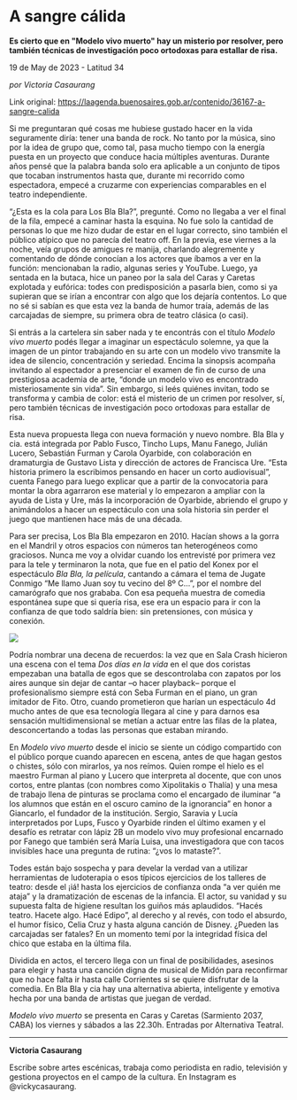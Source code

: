 # A sangre cálida

**Es cierto que en "Modelo vivo muerto" hay un misterio por resolver, pero también técnicas de investigación poco ortodoxas para estallar de risa.**

19 de May de 2023 - Latitud 34

_por Victoria Casaurang_

Link original: https://laagenda.buenosaires.gob.ar/contenido/36167-a-sangre-calida



Si me preguntaran qué cosas me hubiese gustado hacer en la vida seguramente diría: tener una banda de rock. No tanto por la música, sino por la idea de grupo que, como tal, pasa mucho tiempo con la energía puesta en un proyecto que conduce hacia múltiples aventuras. Durante años pensé que la palabra banda solo era aplicable a un conjunto de tipos que tocaban instrumentos hasta que, durante mi recorrido como espectadora, empecé a cruzarme con experiencias comparables en el teatro independiente.




“¿Esta es la cola para Los Bla Bla?”, pregunté. Como no llegaba a ver el final de la fila, empecé a caminar hasta la esquina. No fue solo la cantidad de personas lo que me hizo dudar de estar en el lugar correcto, sino también el público atípico que no parecía del teatro off. En la previa, ese viernes a la noche, veía grupos de amigues re manija, charlando alegremente y comentando de dónde conocían a los actores que íbamos a ver en la función: mencionaban la radio, algunas series y YouTube. Luego, ya sentada en la butaca, hice un paneo por la sala del Caras y Caretas explotada y eufórica: todes con predisposición a pasarla bien, como si ya supieran que se irían a encontrar con algo que los dejaría contentos. Lo que no sé si sabían es que esta vez la banda de humor traía, además de las carcajadas de siempre, su primera obra de teatro clásica (o casi).




Si entrás a la cartelera sin saber nada y te encontrás con el título *Modelo vivo muerto* podés llegar a imaginar un espectáculo solemne, ya que la imagen de un pintor trabajando en su arte con un modelo vivo transmite la idea de silencio, concentración y seriedad. Encima la sinopsis acompaña invitando al espectador a presenciar el examen de fin de curso de una prestigiosa academia de arte, “donde un modelo vivo es encontrado misteriosamente sin vida”. Sin embargo, si leés quiénes invitan, todo se transforma y cambia de color: está el misterio de un crimen por resolver, sí, pero también técnicas de investigación poco ortodoxas para estallar de risa.




Esta nueva propuesta llega con nueva formación y nuevo nombre. Bla Bla y cia. está integrada por Pablo Fusco, Tincho Lups, Manu Fanego, Julián Lucero, Sebastián Furman y Carola Oyarbide, con colaboración en dramaturgia de Gustavo Lista y dirección de actores de Francisca Ure. “Esta historia primero la escribimos pensando en hacer un corto audiovisual”, cuenta Fanego para luego explicar que a partir de la convocatoria para montar la obra agarraron ese material y lo empezaron a ampliar con la ayuda de Lista y Ure, más la incorporación de Oyarbide, abriendo el grupo y animándolos a hacer un espectáculo con una sola historia sin perder el juego que mantienen hace más de una década.




Para ser precisa, Los Bla Bla empezaron en 2010. Hacían shows a la gorra en el Mandril y otros espacios con números tan heterogéneos como graciosos. Nunca me voy a olvidar cuando los entrevisté por primera vez para la tele y terminaron la nota, que fue en el patio del Konex por el espectáculo *Bla Bla, la película*, cantando a cámara el tema de Jugate Conmigo “Me llamo Juan soy tu vecino del 8º C…”, por el nombre del camarógrafo que nos grababa. Con esa pequeña muestra de comedia espontánea supe que si quería risa, ese era un espacio para ir con la confianza de que todo saldría bien: sin pretensiones, con música y conexión.




![](https://cdn.feater.me/files/images/1226597/090de139-e39f-4988-b434-d17e6bdd0b85.jpg)




Podría nombrar una decena de recuerdos: la vez que en Sala Crash hicieron una escena con el tema *Dos días en la vida* en el que dos coristas empezaban una batalla de egos que se descontrolaba con zapatos por los aires aunque sin dejar de cantar –o hacer playback– porque el profesionalismo siempre está con Seba Furman en el piano, un gran imitador de Fito. Otro, cuando prometieron que harían un espectáculo 4d mucho antes de que esa tecnología llegara al cine y para darnos esa sensación multidimensional se metían a actuar entre las filas de la platea, desconcertando a todas las personas que estaban mirando.




En *Modelo vivo muerto* desde el inicio se siente un código compartido con el público porque cuando aparecen en escena, antes de que hagan gestos o chistes, sólo con mirarlos, ya nos reímos. Quien rompe el hielo es el maestro Furman al piano y Lucero que interpreta al docente, que con unos cortos, entre plantas (con nombres como Xipolitakis o Thalía) y una mesa de trabajo llena de pinturas se proclama como el encargado de iluminar “a los alumnos que están en el oscuro camino de la ignorancia” en honor a Giancarlo, el fundador de la institución. Sergio, Saravia y Lucía interpretados por Lups, Fusco y Oyarbide rinden el último examen y el desafío es retratar con lápiz 2B un modelo vivo muy profesional encarnado por Fanego que también será María Luisa, una investigadora que con tacos invisibles hace una pregunta de rutina: “¿vos lo mataste?”.




Todes están bajo sospecha y para develar la verdad van a utilizar herramientas de ludoterapia o esos típicos ejercicios de los talleres de teatro: desde el ¡iá! hasta los ejercicios de confianza onda “a ver quién me ataja” y la dramatización de escenas de la infancia. El actor, su vanidad y su supuesta falta de higiene resultan los guiños más aplaudidos. “Hacés teatro. Hacete algo. Hacé Edipo”, al derecho y al revés, con todo el absurdo, el humor físico, Celia Cruz y hasta alguna canción de Disney. ¿Pueden las carcajadas ser fatales? En un momento temí por la integridad física del chico que estaba en la última fila.




Dividida en actos, el tercero llega con un final de posibilidades, asesinos para elegir y hasta una canción digna de musical de Midón para reconfirmar que no hace falta ir hasta calle Corrientes si se quiere disfrutar de la comedia. En Bla Bla y cia hay una alternativa abierta, inteligente y emotiva hecha por una banda de artistas que juegan de verdad.




*Modelo vivo* *muerto* se presenta en Caras y Caretas (Sarmiento 2037, CABA) los viernes y sábados a las 22.30h. Entradas por Alternativa Teatral.




---




**Victoria Casaurang**




Escribe sobre artes escénicas, trabaja como periodista en radio, televisión y gestiona proyectos en el campo de la cultura. En Instagram es @vickycasaurang.



